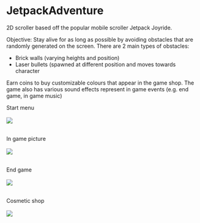 # JetpackAdventure

2D scroller based off the popular mobile scroller Jetpack Joyride. 

Objective: 
Stay alive for as long as possible by avoiding obstacles that are randomly generated on the screen. There are 2 main types of obstacles: 

- Brick walls (varying heights and position) 
- Laser bullets (spawned at different position and moves towards character

Earn coins to buy customizable colours that appear in the game shop. The game also has various sound effects represent in game events (e.g. end game, in game music) 

Start menu <br><br> 
<img src="menu.png"> 
<br><br> 

In game picture <br><br> 
<img src="in_game.png"> 
<br><br> 


End game <br><br> 
<img src="end_game.png"> 
<br><br> 


Cosmetic shop <br><br> 
<img src="shop.png"> 
<br><br> 
